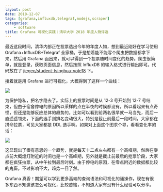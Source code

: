 ```yaml
---
layout: post
date: 2018-12-07
tags: [grafana,influxdb,telegraf,nodejs,scraper]
categories:
    - software
title: Grafana 可视化实践：清华大学 2018 年度人物评选
---
```


最近这段时间，清华内部正在投票选出今年的年度人物，想到最近刚好在学习使用 Grafana+InfluxDB+Telegraf 全家桶，于是想着能不能写个爬虫把数据都拿下来，然后用 Grafana 画出来，就可以得到一个投票随时间变化的趋势。爬虫很简单，就是登录，获取页面信息，然后按照 InfluxDB 的输入格式进行输出即可。代码放在了 [jiegec/student-tsinghua-vote18](https://github.com/jiegec/student-tsinghua-vote18) 下。

接着就是用 Grafana 进行可视化，大概得到了这样一个曲线：

![](/images/vote18.png)

为保护隐私，把名字隐去了。实际上的投票时间是从 12-3 号开始到 12-7 号结束，但由于宿舍停电的原因所以采样的点在半夜的时候都没有，所以看起来有点奇怪，但还是能够反应总体的趋势的。比如可以看到前两名很早就一马当先，而后一直遥遥领先，下面的选手则排名变动很大，特别是截止前最后一段时间，大家都在拼命拉票，可见大家都是 DDL 选手啊。如果对上面这个图求个导，看看变化率的话：

![](/images/vote18-speed.png)

这显现出了很有意思的一个趋势，就是每天十二点左右都有一个高峰期，然后在零点前大概熄灯附近的时间也是一个高峰期，另外就是截止前最后的抢票阶段，大家都在疯狂拉票，从中午拉到最后时刻。由于停电的原因，在零点附近的数据都比较的鬼畜，不过影响不大，趋势一目了然。

Grafana 真香！期望可以学到更多高端的查询语法和可视化的骚操作，现在有很多东西不知道该怎么可视化，比较苦恼，不知道大家有没有什么经验可以分享。